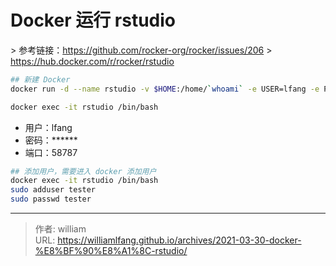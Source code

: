 # Docker 运行 rstudio


&gt; 参考链接：https://github.com/rocker-org/rocker/issues/206
&gt; https://hub.docker.com/r/rocker/rstudio

```bash
## 新建 Docker
docker run -d --name rstudio -v $HOME:/home/`whoami` -e USER=lfang -e PASSWORD=****** -p 58787:8787 rocker/tidyverse

docker exec -it rstudio /bin/bash
```

- 用户：lfang
- 密码：******
- 端口：58787

```bash
## 添加用户，需要进入 docker 添加用户
docker exec -it rstudio /bin/bash
sudo adduser tester
sudo passwd tester
```


---

> 作者: william  
> URL: https://williamlfang.github.io/archives/2021-03-30-docker-%E8%BF%90%E8%A1%8C-rstudio/  

